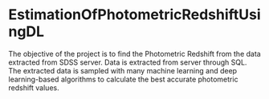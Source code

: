 # EstimationOfPhotometricRedshiftUsingDL
The objective of the project is to find the Photometric Redshift from the data extracted from SDSS server. Data is extracted from server through SQL. The extracted data is sampled with many machine learning and deep learning-based algorithms to calculate the best accurate photometric redshift values.
